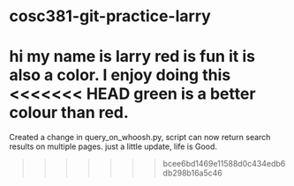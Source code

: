 # cosc381-git-practice-larry
hi my name is larry
red is fun
it is also a color.
I enjoy doing this
<<<<<<< HEAD
green is a better colour than red.
=======
Created a change in query_on_whoosh.py, script can now return search results on multiple pages.
just a little update, life is Good.
>>>>>>> bcee6bd1469e11588d0c434edb6db298b16a5c46
